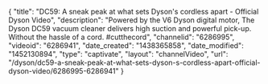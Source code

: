 {
    "title": "DC59: A sneak peak at what sets Dyson's cordless apart - Official Dyson Video",
    "description": "Powered by the V6 Dyson digital motor, The Dyson DC59 vacuum cleaner delivers high suction and powerful pick-up. Without the hassle of a cord. #cutthecord",
    "channelid": "6286995",
    "videoid": "6286941",
    "date_created": "1438365858",
    "date_modified": "1452130894",
    "type": "captivate",
    "layout": "channelVideo",
    "url": "\/dyson\/dc59-a-sneak-peak-at-what-sets-dyson-s-cordless-apart-official-dyson-video\/6286995-6286941"
}